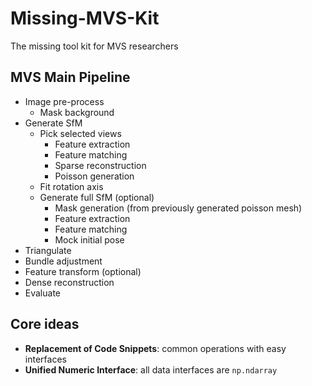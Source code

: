 # Missing-MVS-Kit
 The missing tool kit for MVS researchers

## MVS Main Pipeline
 - Image pre-process
   - Mask background
 - Generate SfM
   - Pick selected views
      - Feature extraction
      - Feature matching
      - Sparse reconstruction
      - Poisson generation
   - Fit rotation axis
   - Generate full SfM (optional)
      - Mask generation (from previously generated poisson mesh) 
      - Feature extraction
      - Feature matching
      - Mock initial pose
 - Triangulate
 - Bundle adjustment
 - Feature transform (optional)
 - Dense reconstruction
 - Evaluate

## Core ideas
 - **Replacement of Code Snippets**: common operations with easy interfaces
 - **Unified Numeric Interface**: all data interfaces are `np.ndarray`
